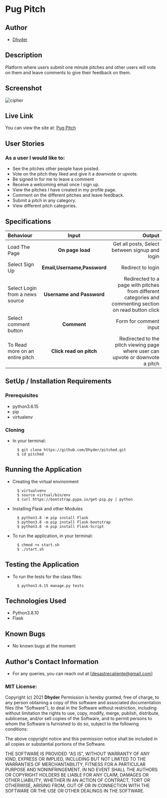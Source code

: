 # Pug Pitch
## Author
* [Dhyder](https://github.com/Dhyder)

## Description
Platform where users submit one minute pitches and other users will vote on them and leave comments to give their feedback on them.

## Screenshot
![cipher](https://user-images.githubusercontent.com/86789832/140872778-b27646e9-703a-4f32-91eb-0e74985a2650.png)

## Live Link
You can view the site at: [Pug Pitch](https://pugpitch.herokuapp.com/)

## User Stories

### As a user I would like to:
* See the pitches other people have posted.
* Vote on the pitch they liked and give it a downvote or upvote.
* Be signed in for me to leave a comment
* Receive a welcoming email once I sign up.
* View the pitches I have created in my profile page.
* Comment on the different pitches and leave feedback.
* Submit a pitch in any category.
* View different pitch categories.

## Specifications
| Behaviour | Input | Output |
| :---------------- | :---------------: | ------------------: |
| Load The Page | **On page load** | Get all posts, Select between signup and login |
| Select Sign Up | **Email,Username,Password** | Redirect to login |
| Select Login from a news source | **Username and Password** | Redirected to a page with pitches from different categories and commenting section on read button click |
| Select comment button | **Comment** | Form for comment input |
| To Read more on an entire pitch  | **Click read on pitch** | Redirected to the pitch viewing page where user can upvote or downvote a pitch |


## SetUp / Installation Requirements
### Prerequisites
* python3.6.15
* pip
* virtualenv

### Cloning
* In your terminal:

        $ git clone https://github.com/Dhyder/pitched.git
        $ cd pitched

## Running the Application
* Creating the virtual environment

        $ virtualvenv
        $ source virtual/bin/env
        $ curl https://bootstrap.pypa.io/get-pip.py | python

* Installing Flask and other Modules

        $ python3.8 -m pip install Flask
        $ python3.8 -m pip install Flask-bootstrap
        $ python3.8 -m pip install Flask-Script

* To run the application, in your terminal:

        $ chmod +x start.sh
        $ ./start.sh

## Testing the Application
* To run the tests for the class files:

        $ python3.6.15 manage.py tests

## Technologies Used
* Python3.8.10
* Flask

## Known Bugs
* No known bugs at the moment
## Author's Contact Information
* For any queries, you can reach out at [desastrecaliente@gmail.com]

### MIT License:
Copyright (c) 2021 **Dhyder**
Permission is hereby granted, free of charge, to any person obtaining a copy
of this software and associated documentation files (the "Software"), to deal
in the Software without restriction, including without limitation the rights
to use, copy, modify, merge, publish, distribute, sublicense, and/or sell
copies of the Software, and to permit persons to whom the Software is
furnished to do so, subject to the following conditions:

The above copyright notice and this permission notice shall be included in all
copies or substantial portions of the Software.

THE SOFTWARE IS PROVIDED "AS IS", WITHOUT WARRANTY OF ANY KIND, EXPRESS OR
IMPLIED, INCLUDING BUT NOT LIMITED TO THE WARRANTIES OF MERCHANTABILITY,
FITNESS FOR A PARTICULAR PURPOSE AND NONINFRINGEMENT. IN NO EVENT SHALL THE
AUTHORS OR COPYRIGHT HOLDERS BE LIABLE FOR ANY CLAIM, DAMAGES OR OTHER
LIABILITY, WHETHER IN AN ACTION OF CONTRACT, TORT OR OTHERWISE, ARISING FROM,
OUT OF OR IN CONNECTION WITH THE SOFTWARE OR THE USE OR OTHER DEALINGS IN THE
SOFTWARE.
